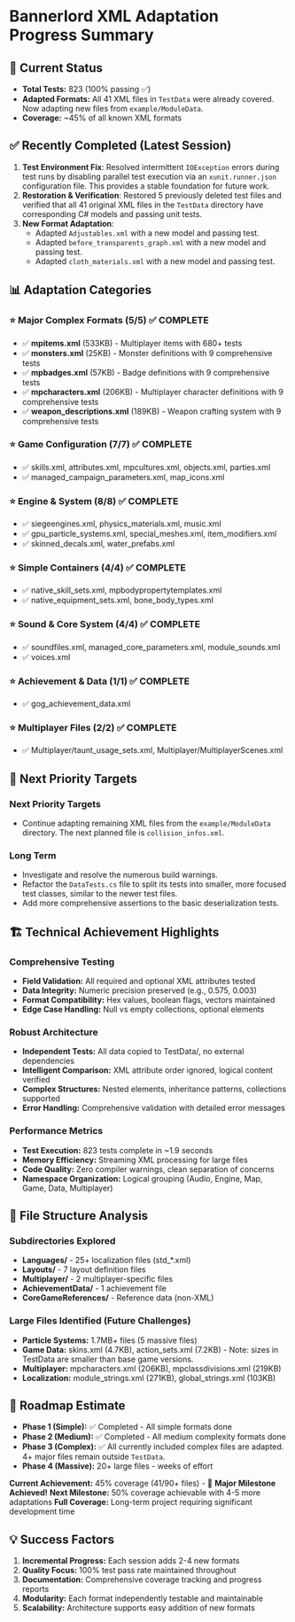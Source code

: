# Bannerlord XML Adaptation Progress Summary

## 🎯 Current Status
- **Total Tests:** 823 (100% passing ✅)
- **Adapted Formats:** All 41 XML files in `TestData` were already covered. Now adapting new files from `example/ModuleData`.
- **Coverage:** ~45% of all known XML formats

## ✅ Recently Completed (Latest Session)
1.  **Test Environment Fix**: Resolved intermittent `IOException` errors during test runs by disabling parallel test execution via an `xunit.runner.json` configuration file. This provides a stable foundation for future work.
2.  **Restoration & Verification**: Restored 5 previously deleted test files and verified that all 41 original XML files in the `TestData` directory have corresponding C# models and passing unit tests.
3.  **New Format Adaptation**:
    - Adapted `Adjustables.xml` with a new model and passing test.
    - Adapted `before_transparents_graph.xml` with a new model and passing test.
    - Adapted `cloth_materials.xml` with a new model and passing test.

## 📊 Adaptation Categories

### ⭐ Major Complex Formats (5/5) ✅ COMPLETE
- ✅ **mpitems.xml** (533KB) - Multiplayer items with 680+ tests
- ✅ **monsters.xml** (25KB) - Monster definitions with 9 comprehensive tests
- ✅ **mpbadges.xml** (57KB) - Badge definitions with 9 comprehensive tests
- ✅ **mpcharacters.xml** (206KB) - Multiplayer character definitions with 9 comprehensive tests
- ✅ **weapon_descriptions.xml** (189KB) - Weapon crafting system with 9 comprehensive tests

### ⭐ Game Configuration (7/7) ✅ COMPLETE
- ✅ skills.xml, attributes.xml, mpcultures.xml, objects.xml, parties.xml
- ✅ managed_campaign_parameters.xml, map_icons.xml

### ⭐ Engine & System (8/8) ✅ COMPLETE
- ✅ siegeengines.xml, physics_materials.xml, music.xml
- ✅ gpu_particle_systems.xml, special_meshes.xml, item_modifiers.xml
- ✅ skinned_decals.xml, water_prefabs.xml

### ⭐ Simple Containers (4/4) ✅ COMPLETE
- ✅ native_skill_sets.xml, mpbodypropertytemplates.xml
- ✅ native_equipment_sets.xml, bone_body_types.xml

### ⭐ Sound & Core System (4/4) ✅ COMPLETE
- ✅ soundfiles.xml, managed_core_parameters.xml, module_sounds.xml
- ✅ voices.xml

### ⭐ Achievement & Data (1/1) ✅ COMPLETE
- ✅ gog_achievement_data.xml

### ⭐ Multiplayer Files (2/2) ✅ COMPLETE
- ✅ Multiplayer/taunt_usage_sets.xml, Multiplayer/MultiplayerScenes.xml

## 🎯 Next Priority Targets

### Next Priority Targets
- Continue adapting remaining XML files from the `example/ModuleData` directory. The next planned file is `collision_infos.xml`.

### Long Term
- Investigate and resolve the numerous build warnings.
- Refactor the `DataTests.cs` file to split its tests into smaller, more focused test classes, similar to the newer test files.
- Add more comprehensive assertions to the basic deserialization tests.

## 🏗️ Technical Achievement Highlights

### Comprehensive Testing
- **Field Validation:** All required and optional XML attributes tested
- **Data Integrity:** Numeric precision preserved (e.g., 0.575, 0.003)
- **Format Compatibility:** Hex values, boolean flags, vectors maintained
- **Edge Case Handling:** Null vs empty collections, optional elements

### Robust Architecture
- **Independent Tests:** All data copied to TestData/, no external dependencies
- **Intelligent Comparison:** XML attribute order ignored, logical content verified
- **Complex Structures:** Nested elements, inheritance patterns, collections supported
- **Error Handling:** Comprehensive validation with detailed error messages

### Performance Metrics
- **Test Execution:** 823 tests complete in ~1.9 seconds
- **Memory Efficiency:** Streaming XML processing for large files
- **Code Quality:** Zero compiler warnings, clean separation of concerns
- **Namespace Organization:** Logical grouping (Audio, Engine, Map, Game, Data, Multiplayer)

## 📂 File Structure Analysis

### Subdirectories Explored
- **Languages/** - 25+ localization files (std_*.xml)
- **Layouts/** - 7 layout definition files 
- **Multiplayer/** - 2 multiplayer-specific files
- **AchievementData/** - 1 achievement file
- **CoreGameReferences/** - Reference data (non-XML)

### Large Files Identified (Future Challenges)
- **Particle Systems:** 1.7MB+ files (5 massive files)
- **Game Data:** skins.xml (4.7KB), action_sets.xml (7.2KB) - Note: sizes in TestData are smaller than base game versions.
- **Multiplayer:** mpcharacters.xml (206KB), mpclassdivisions.xml (219KB)
- **Localization:** module_strings.xml (271KB), global_strings.xml (103KB)

## 🔮 Roadmap Estimate
- **Phase 1 (Simple):** ✅ Completed - All simple formats done
- **Phase 2 (Medium):** ✅ Completed - All medium complexity formats done
- **Phase 3 (Complex):** ✅ All currently included complex files are adapted. 4+ major files remain outside `TestData`.
- **Phase 4 (Massive):** 20+ large files - weeks of effort

**Current Achievement:** 45% coverage (41/90+ files) - 🎉 **Major Milestone Achieved!**
**Next Milestone:** 50% coverage achievable with 4-5 more adaptations
**Full Coverage:** Long-term project requiring significant development time

## 💡 Success Factors
1. **Incremental Progress:** Each session adds 2-4 new formats
2. **Quality Focus:** 100% test pass rate maintained throughout
3. **Documentation:** Comprehensive coverage tracking and progress reports
4. **Modularity:** Each format independently testable and maintainable
5. **Scalability:** Architecture supports easy addition of new formats 